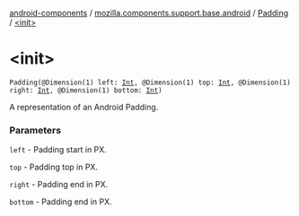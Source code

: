 [android-components](../../index.md) / [mozilla.components.support.base.android](../index.md) / [Padding](index.md) / [&lt;init&gt;](./-init-.md)

# &lt;init&gt;

`Padding(@Dimension(1) left: `[`Int`](https://kotlinlang.org/api/latest/jvm/stdlib/kotlin/-int/index.html)`, @Dimension(1) top: `[`Int`](https://kotlinlang.org/api/latest/jvm/stdlib/kotlin/-int/index.html)`, @Dimension(1) right: `[`Int`](https://kotlinlang.org/api/latest/jvm/stdlib/kotlin/-int/index.html)`, @Dimension(1) bottom: `[`Int`](https://kotlinlang.org/api/latest/jvm/stdlib/kotlin/-int/index.html)`)`

A representation of an Android Padding.

### Parameters

`left` - Padding start in PX.

`top` - Padding top in PX.

`right` - Padding end in PX.

`bottom` - Padding end in PX.